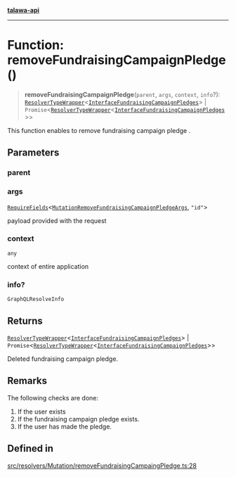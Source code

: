 [**talawa-api**](../../../../README.md)

***

# Function: removeFundraisingCampaignPledge()

> **removeFundraisingCampaignPledge**(`parent`, `args`, `context`, `info`?): [`ResolverTypeWrapper`](../../../../types/generatedGraphQLTypes/type-aliases/ResolverTypeWrapper.md)\<[`InterfaceFundraisingCampaignPledges`](../../../../models/FundraisingCampaignPledge/interfaces/InterfaceFundraisingCampaignPledges.md)\> \| `Promise`\<[`ResolverTypeWrapper`](../../../../types/generatedGraphQLTypes/type-aliases/ResolverTypeWrapper.md)\<[`InterfaceFundraisingCampaignPledges`](../../../../models/FundraisingCampaignPledge/interfaces/InterfaceFundraisingCampaignPledges.md)\>\>

This function enables to remove fundraising campaign pledge .

## Parameters

### parent

### args

[`RequireFields`](../../../../types/generatedGraphQLTypes/type-aliases/RequireFields.md)\<[`MutationRemoveFundraisingCampaignPledgeArgs`](../../../../types/generatedGraphQLTypes/type-aliases/MutationRemoveFundraisingCampaignPledgeArgs.md), `"id"`\>

payload provided with the request

### context

`any`

context of entire application

### info?

`GraphQLResolveInfo`

## Returns

[`ResolverTypeWrapper`](../../../../types/generatedGraphQLTypes/type-aliases/ResolverTypeWrapper.md)\<[`InterfaceFundraisingCampaignPledges`](../../../../models/FundraisingCampaignPledge/interfaces/InterfaceFundraisingCampaignPledges.md)\> \| `Promise`\<[`ResolverTypeWrapper`](../../../../types/generatedGraphQLTypes/type-aliases/ResolverTypeWrapper.md)\<[`InterfaceFundraisingCampaignPledges`](../../../../models/FundraisingCampaignPledge/interfaces/InterfaceFundraisingCampaignPledges.md)\>\>

Deleted fundraising campaign pledge.

## Remarks

The following checks are done:
1. If the user exists
2. If the fundraising campaign pledge exists.
3. If the user has made the pledge.

## Defined in

[src/resolvers/Mutation/removeFundraisingCampaingPledge.ts:28](https://github.com/Suyash878/talawa-api/blob/e4413cec641a837926071678fed3c7f67234e31e/src/resolvers/Mutation/removeFundraisingCampaingPledge.ts#L28)
